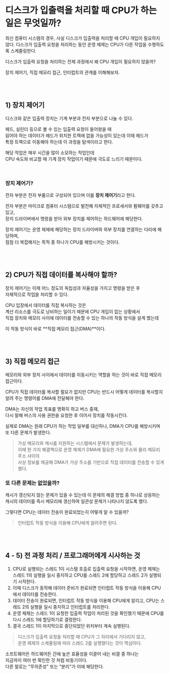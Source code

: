 # 디스크가 입출력을 처리할 때 CPU가 하는 일은 무엇일까?

최신 컴퓨터 시스템의 경우, 사실 디스크가 입출력을 처리할 때 CPU 개입이 필요하지 않다.
디스크가 입출력 요청을 처리하는 동안 운영 체제는 CPU가 다른 작업을 수행하도록 스케줄링한다.

디스크가 입출력 요청을 처리하는 전체 과정에서 왜 CPU 개입이 필요하지 않을까?

장치 제어기, 직접 메모리 접근, 인터럽트의 관계를 이해해보자.

<br />
<br />

## 1) 장치 제어기

디스크와 같은 입출력 장치는 기계 부분과 전자 부분으로 나눌 수 있다.

헤드, 실린더 등으로 볼 수 있는 입출력 요청이 들어왔을 때<br />
읽어야 하는 데이터가 헤드가 위치한 트랙에 없을 가능성이 있는데 이때 헤드가<br />
특정 트랙으로 이동해야 하는데 이 과정을 탐색이라고 한다.

해당 작업은 매우 시간을 많이 소모하는 작업인데<br />
CPU 속도와 비교할 때 기계 장치 작업이기 때문에 극도로 느리기 때문이다.

<br />

### 장치 제어기?

전자 부분은 전자 부품으로 구성되어 있으며 이를 **장치 제어기**라고 한다.

전자 부분은 마이크로 컴퓨터 시스템으로 발전해 자체적인 프로세서와 펌웨어를 갖추고 있고,<br />
장치 드라이버에서 명령을 받아 외부 장치를 제어하는 하드웨어에 해당한다.

장치 제어기는 운영 체제에 해당하는 장치 드라이버와 외부 장치를 연결하는 다리에 해당하며,<br />
점점 더 복잡해지는 목적 중 하나가 CPU를 해방시키는 것이다.

<br />
<br />

## 2) CPU가 직접 데이터를 복사해야 할까?

장치 제어기는 이제 어느 정도의 독립성과 자율성을 가지고 명령을 받은 후<br />
자체적으로 작업을 처리할 수 있다.

CPU 입장에서 데이터를 직접 복사하는 것은<br />
계산 리소스를 극도로 낭비하는 일이기 때문에 CPU 개입이 없는 상황에서<br />
직접 장치와 메모리 사이에 데이터를 전송할 수 있는 하나의 작동 방식을 설계 했는데

이 작동 방식이 바로 **직접 메모리 접근(DMA)**이다.

<br />
<br />

## 3) 직접 메모리 접근

메모리와 외부 장치 사이에서 데이터를 이동시키는 역할을 하는 것이 바로 직접 메모리 접근이다.

CPU가 직접 데이터를 복사할 필요가 없지만 CPU는 반드시 어떻게 데이터를 복사할지<br />
알려 주는 명령어를 DMA에 전달해야 한다.

DMA는 자신의 작업 목표를 명확히 하고 버스 중재,<br />
다시 말해 버스의 사용 권한을 요청한 후 이어서 장치를 작동시킨다.

실제로 DMA는 원래 CPU가 하는 작업 일부를 대신하나,
DMA가 CPU를 해방시키며 또 다른 문제가 발생한다.

> 가상 메모리와 캐시를 지원하는 시스템에서 문제가 발생하는데, <br />
> 이때 한 가지 해결책으로 운영 체제가 DMA에 필요한 가상 주소와 물리 메모리 주소 사이의 <br />
> 사상 정보를 제공해 DMA가 가상 주소를 기반으로 직접 데이터를 전송할 수 있게 했다.

### 또 다른 문제는 없었을까?

캐시가 갱신되지 않는 문제가 있을 수 있는데 이 문제의 해결 방법 중 하나로
상응하는 캐시의 데이터를 즉시 메모리에 갱신하여 일관성 문제가 나타나지 않도록 했다.

그렇다면 CPU는 데이터 전송이 완료되었는지 어떻게 알 수 있을까?

> 인터럽트 작동 방식을 이용해 CPU에게 알려주면 된다.

<br />
<br />

## 4 - 5) 전 과정 처리 / 프로그래머에게 시사하는 것

1. CPU로 실행되는 스레드 1이 시스템 호출로 입출력 요청을 시작하면,
   운영 체제는 스레드 1의 실행을 일시 중지하고 CPU를 스레드 2에 할당하고
   스레드 2가 실행되기 시작한다.
2. 이때 디스크가 동작해 데이터 준비가 완료되면
   인터럽트 작동 방식을 이용해 CPU에서 데이터를 전송한다.
3. 데이터 전송이 완료되면, 인터럽트 작동 방식을 이용해 CPU에게 알리고,
   CPU는 스레드 2의 실행을 일시 중지하고 인터럽트를 처리한다.
4. 운영 체제는 스레드 1이 요청한 입출력 작업이 처리된 것을 확인했기 때문에
   CPU를 다시 스레드 1에 할당하기로 결정한다.
5. 결국 스레드 1이 마지막으로 중단되었던 위치부터 계속 실행된다.

> 디스크가 입출력 요청을 처리할 때 CPU가 그 자리에서 기다리지 않고,<br />
> 운영 체제의 스케줄링에 따라 스레드 2를 실행했다는 것이 핵심이다.

소프트웨어든 하드웨어든 간에 높은 효율성을 이끌어 내는 비결 중 하나는<br />
지금까지 여러 번 확인한 것 처럼 비동기이다. <br />
다른 말로는 "무의존성" 또는 "분리"가 이에 해당한다.<br />

<br />
<br />
